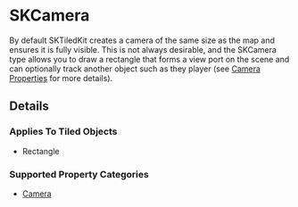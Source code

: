 #  SKCamera

By default SKTiledKit creates a camera of the same size as the map and ensures it is fully visible. This is not always desirable, and the SKCamera type allows you to draw a rectangle that forms a view port on the scene and can optionally track another object such as they player (see [Camera Properties](Properties.md#camera) for more details). 

## Details

### Applies To Tiled Objects
 - Rectangle
 
### Supported Property Categories
 - [Camera](Properties.md#camera)
